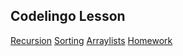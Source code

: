 ## Codelingo Lesson

[Recursion](https://aidanywu.github.io/codelingolesson/recursion)
[Sorting](https://aidanywu.github.io/codelingolesson/sorting)
[Arraylists](https://aidanywu.github.io/codelingolesson/arraylists)
[Homework](https://aidanywu.github.io/codelingolesson/homework)